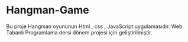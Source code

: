 # Hangman-Game
Bu proje Hangman oyununun Html , css , JavaScript uygulamasıdır. Web Tabanlı Programlama dersi dönem projesi için geliştirilmiştir.
